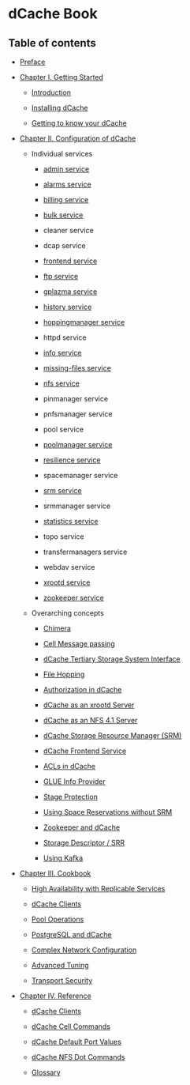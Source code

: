 dCache Book
===========

## Table of contents

-   [Preface](preface.md)

-   [Chapter I. Getting Started](intro.md)

    -   [Introduction](intro.md)

    -   [Installing dCache](install.md)

    -   [Getting to know your dCache](intouch.md)

-   [Chapter II. Configuration of dCache](config.md)

    -   Individual services

        -   [admin service](config-admin.md)

        -   [alarms service](config-alarms.md)

        -   [billing service](config-billing.md)
        
        -   [bulk service](config-bulk.md)

        -   cleaner service

        -   dcap service

        -   [frontend service](config-frontend.md)

        -   [ftp service](config-ftp.md)

        -   [gplazma service](config-gplazma.md)

        -   [history service](config-history.md)

        -   [hoppingmanager service](config-hopping.md)

        -   httpd service

        -   [info service](config-info-provider.md)

        -   [missing-files service](config-missing-files.md)

        -   [nfs service](config-nfs.md)

        -   pinmanager service

        -   pnfsmanager service

        -   pool service

        -   [poolmanager service](config-PoolManager.md)

        -   [resilience service](config-resilience.md)

        -   spacemanager service

        -   [srm service](config-SRM.md)

        -   srmmanager service

        -   [statistics service](config-statistics.md)

        -   topo service

        -   transfermanagers service

        -   webdav service

        -   [xrootd service](config-xrootd.md)

        -   [zookeeper service](config-zookeeper.md)

    -   Overarching concepts

        -   [Chimera](config-chimera.md)

        -   [Cell Message passing](config-message-passing.md)

        -   [dCache Tertiary Storage System Interface](config-hsm.md)

        -   [File Hopping](config-hopping.md)

        -   [Authorization in dCache](config-gplazma.md)

        -   [dCache as an xrootd Server](config-xrootd.md)

        -   [dCache as an NFS 4.1 Server](config-nfs.md)

        -   [dCache Storage Resource Manager (SRM)](config-SRM.md)

        -   [dCache Frontend Service](config-frontend.md)

        -   [ACLs in dCache](config-acl.md)

        -   [GLUE Info Provider](config-info-provider.md)

        -   [Stage Protection](config-stage-protection.md)

        -   [Using Space Reservations without SRM](config-write-token.md)

        -   [Zookeeper and dCache](config-zookeeper.md)

        -   [Storage Descriptor / SRR](srr.md)

        -   [Using Kafka](kafkaproducer.md)

-   [Chapter III. Cookbook](cookbook.md)

    -   [High Availability with Replicable
        Services](cookbook-ha-with-replicable-services.md)

    -   [dCache Clients](cookbook-clients.md)

    -   [Pool Operations](cookbook-pool.md)

    -   [PostgreSQL and dCache](cookbook-postgres.md)

    -   [Complex Network Configuration](cookbook-net.md)

    -   [Advanced Tuning](cookbook-advanced.md)

    -   [Transport Security](cookbook-transport-security.md)

-   [Chapter IV. Reference](reference.md)

    -   [dCache Clients](rf-clients-srm.md)

    -   [dCache Cell Commands](rf-cc-common.md)

    -   [dCache Default Port Values](rf-ports.md)

    -   [dCache NFS Dot Commands](rf-dot-commands.md)

    -   [Glossary](rf-glossary.md)
